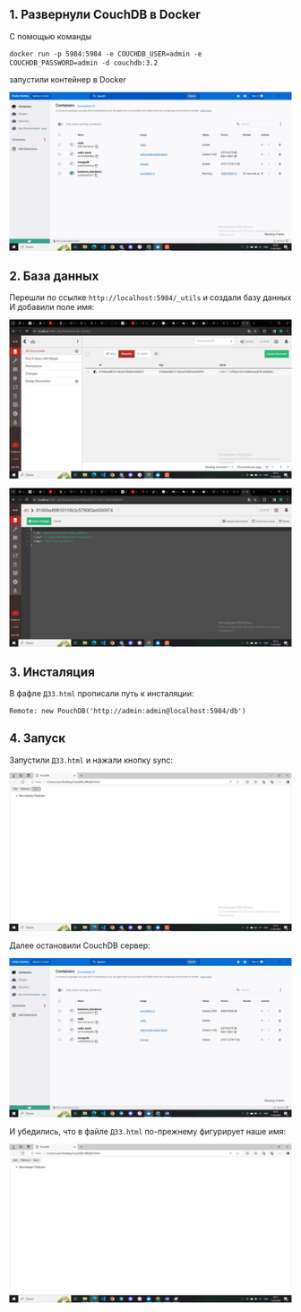 ## 1. Развернули CouchDB в Docker
С помощью команды
```bach
docker run -p 5984:5984 -e COUCHDB_USER=admin -e COUCHDB_PASSWORD=admin -d couchdb:3.2
```
запустили контейнер в Docker

![](Docker.jpg)

## 2. База данных

Перешли по ссылке ```http://localhost:5984/_utils``` и создали базу данных И добавили поле имя:

![](Create_db_1.jpg)

![](Create_db_2.jpg)

## 3. Инсталяция

В фафле ```ДЗ3.html``` прописали путь к инсталяции:
```
Remote: new PouchDB('http://admin:admin@localhost:5984/db')
```

## 4. Запуск
Запустили ```ДЗ3.html``` и нажали кнопку sync:

![](result.jpg)

Далее остановили CouchDB сервер:

![](db_stop.jpg)

И убедились, что в файле ```ДЗ3.html``` по-прежнему фигурирует наше имя:

![](after_update.jpg)